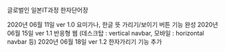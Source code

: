  글로벌인 일본IT과정 한자단어장

 2020년 06월 11일 ver 1.0   요미가나, 한글 뜻 가리기/보이기 버튼 기능 완성
 2020년 06월 15일 ver 1.1   반응형 웹 (데스크탑 : vertical navbar, 모바일 : horizontal navbar 등)
 2020년 06월 18일 ver 1.2   한자가리기 기능 추가

